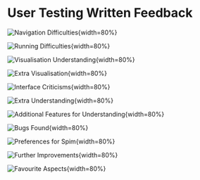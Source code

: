 # User Testing Written Feedback #
![Navigation Difficulties](segments/userTests/written1.png){width=80%}

![Running Difficulties](segments/userTests/written2.png){width=80%}

![Visualisation Understanding](segments/userTests/written3.png){width=80%}

![Extra Visualisation](segments/userTests/written4.png){width=80%}

![Interface Criticisms](segments/userTests/written5.png){width=80%}

![Extra Understanding](segments/userTests/written6.png){width=80%}

![Additional Features for Understanding](segments/userTests/written7.png){width=80%}

![Bugs Found](segments/userTests/written8.png){width=80%}

![Preferences for Spim](segments/userTests/written9.png){width=80%}

![Further Improvements](segments/userTests/written10.png){width=80%}

![Favourite Aspects](segments/userTests/written11.png){width=80%}  
